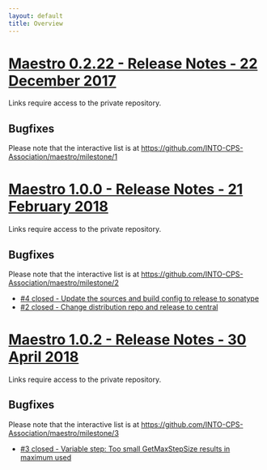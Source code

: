 ```yaml
---
layout: default
title: Overview
---
```


<link rel="stylesheet" href="css/releases.css"><script src="http://code.jquery.com/jquery-1.11.1.min.js"></script><script src="javascripts/moment-with-langs.js"></script><script src="javascripts/github-releases.js"></script><script>updateFrontPage();</script>


# [Maestro 0.2.22 - Release Notes - 22 December 2017](https://github.com/INTO-CPS-Association/maestro/milestone/1)

Links require access to the private repository.

## Bugfixes

Please note that the interactive list is at <https://github.com/INTO-CPS-Association/maestro/milestone/1>


# [Maestro 1.0.0 - Release Notes - 21 February 2018](https://github.com/INTO-CPS-Association/maestro/milestone/2)

Links require access to the private repository.

## Bugfixes

Please note that the interactive list is at <https://github.com/INTO-CPS-Association/maestro/milestone/2>

* [#4 closed - Update the sources and build config to release to sonatype](https://github.com/INTO-CPS-Association/maestro/issues/4)
* [#2 closed - Change distribution repo and release to central](https://github.com/INTO-CPS-Association/maestro/issues/2)

# [Maestro 1.0.2 - Release Notes - 30 April 2018](https://github.com/INTO-CPS-Association/maestro/milestone/3)

Links require access to the private repository.

## Bugfixes

Please note that the interactive list is at <https://github.com/INTO-CPS-Association/maestro/milestone/3>

* [#3 closed - Variable step: Too small GetMaxStepSize results in maximum used](https://github.com/INTO-CPS-Association/maestro/issues/3)
